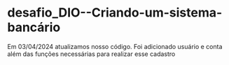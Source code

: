 # desafio_DIO--Criando-um-sistema-bancário

Em 03/04/2024 atualizamos nosso código. Foi adicionado usuário e conta além das funções necessárias para 
realizar esse cadastro

